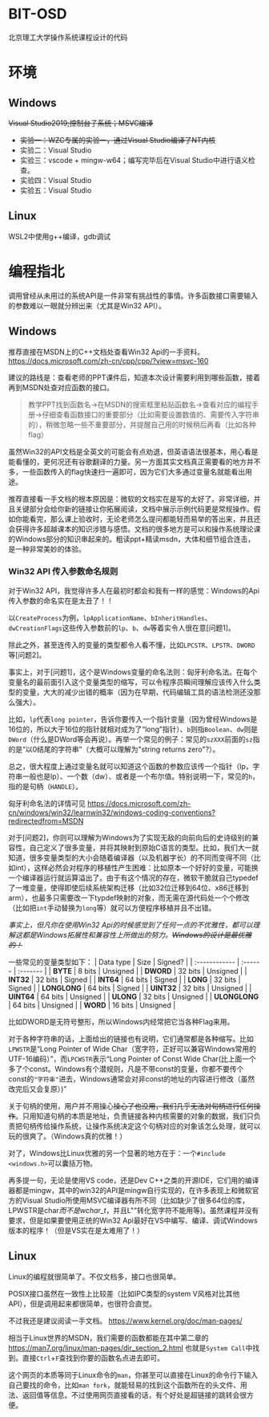 # BIT-OSD
北京理工大学操作系统课程设计的代码

# 环境
## Windows
~~Visual Studio2019;控制台子系统；MSVC编译~~
* ~~实验一：WZC专属的实验一，通过Visual Studio编译了NT内核~~
* 实验二：Visual Studio
* 实验三：vscode + mingw-w64；编写完毕后在Visual Studio中进行语义检查。
* 实验四：Visual Studio
* 实验五：Visual Studio


## Linux
WSL2中使用g++编译，gdb调试

# 编程指北
调用曾经从未用过的系统API是一件非常有挑战性的事情。许多函数接口需要输入的参数难以一眼就分辨出来（尤其是Win32 API）。
## Windows
推荐直接在MSDN上的C++文档处查看Win32 Api的一手资料。https://docs.microsoft.com/zh-cn/cpp/cpp/?view=msvc-160

建议的路线是：查看老师的PPT课件后，知道本次设计需要利用到哪些函数，接着再到MSDN处查对应函数的接口。

> 教学PPT找到函数名->在MSDN的搜索框里粘贴函数名->查看对应的编程手册->仔细查看函数接口的重要部分（比如需要设置数值的、需要传入字符串的），稍微忽略一些不重要部分，并提醒自己用的时候稍后再看（比如各种flag）

虽然Win32的API文档是全英文的可能会有点劝退，但英语语法很基本，用心看是能看懂的，更何况还有谷歌翻译的力量。另一方面其实文档真正需要看的地方并不多，一些函数传入的flag快速扫一遍即可，因为它们大多通过变量名就能看出用途。

推荐直接看一手文档的根本原因是：微软的文档实在是写的太好了。非常详细，并且关键部分会给你新的链接让你拓展阅读，文档中展示示例代码更是常规操作。假如你能看完，那么课上验收时，无论老师怎么提问都能轻而易举的答出来，并且还会获得许多超越课本的知识涉猎与感悟。文档的很多地方是可以和操作系统理论课的Windows部分的知识串起来的。粗读ppt+精读msdn，大体和细节组合连击，是一种非常美妙的体验。

### Win32 API 传入参数命名规则
对于Win32 API，我觉得许多人在最初时都会和我有一样的感觉：Windows的Api传入参数的命名实在是太丑了！！

以`CreateProcess`为例，`lpApplicationName`、`bInheritHandles`、`dwCreationFlags`这些传入参数前的`lp`、`b`、`dw`等着实令人很在意[问题1]。

除此之外，甚至连传入的变量的类型都令人看不懂，比如`LPCSTR`、`LPSTR`、`DWORD`等[问题2]。

事实上，对于[问题1]，这个是Windows变量的命名法则：匈牙利命名法。在每个变量名的最前面引入这个变量类型的缩写，可以令程序员瞬间理解应该传入什么类型的变量，大大的减少出错的概率（因为在早期，代码编辑工具的语法检测还没那么强大）。

比如，`lp`代表`long pointer`，告诉你要传入一个指针变量（因为曾经Windows是16位的，所以大于16位的指针就相对成为了“long”指针）、`b`则指`Boolean`、`dw`则是`DWord`（什么是DWord等会再说）。再举一个常见的例子：常见的`szXXX`前面的`sz`指的是“以0结尾的字符串”（大概可以理解为"string returns zero"?）。

总之，很大程度上通过变量名就可以知道这个函数的参数应该传一个指针（lp，字符串一般也是lp）、一个数（dw）、或者是一个布尔值。特别说明一下，常见的`h`，指的是句柄（`HANDLE`）。

匈牙利命名法的详情可见 https://docs.microsoft.com/zh-cn/windows/win32/learnwin32/windows-coding-conventions?redirectedfrom=MSDN

对于[问题2]，你则可以理解为Windows为了实现无敌的向前向后的史诗级别的兼容性，自己定义了很多变量，并将其映射到原始C语言的类型。比如，我们大一就知道，很多变量类型的大小会随着编译器（以及机器字长）的不同而变得不同（比如int），这样必然会对程序的移植性产生困难：比如原本一个好好的变量，可能换一个编译器运行就运算溢出了。由于有这个情况的存在，微软干脆就自己typedef了一堆变量，使得即使后续系统架构迁移（比如32位迁移到64位、x86迁移到arm），也最多只需要改一下typdef映射的对象，而无需在源代码处一个个修改（比如把`int`手动替换为`long`等）就可以方便程序移植并且不出错。

*事实上，但凡你在使用Win32 Api的时候感觉到了任何一点的不优雅性，都可以理解这都是Windows拓展性和兼容性上所做出的努力。~~Windows的设计是最优雅的！~~*

一些常见的变量类型如下：
| Data type     | Size    | Signed?  |
| :------------ | :------ | :------- |
| **BYTE**      | 8 bits  | Unsigned |
| **DWORD**     | 32 bits | Unsigned |
| **INT32**     | 32 bits | Signed   |
| **INT64**     | 64 bits | Signed   |
| **LONG**      | 32 bits | Signed   |
| **LONGLONG**  | 64 bits | Signed   |
| **UINT32**    | 32 bits | Unsigned |
| **UINT64**    | 64 bits | Unsigned |
| **ULONG**     | 32 bits | Unsigned |
| **ULONGLONG** | 64 bits | Unsigned |
| **WORD**      | 16 bits | Unsigned |

比如DWORD是无符号整形，所以Windows内经常把它当各种Flag来用。

对于各种字符串的话，上面给出的链接也有说明，它们通常都是各种缩写。比如`LPWSTR`是“Long Pointer of Wide Char（宽字符，正好可以兼容Windows常用的UTF-16编码）”，而`LPCWSTR`表示“Long Pointer of Const Wide Char(比上面一个多了个const。Windows有个潜规则，凡是不带const的变量，你都不要传个const的`"字符串"`进去，Windows通常会对非const的地址的内容进行修改（虽然改完后又会复原）)”

关于句柄的使用，用户并不用操心~~操心了也没用，我们几乎无法对句柄进行任何操作~~。只用知道句柄的本质是地址，负责链接各种内核需要的对象的数据，我们只负责把句柄传给操作系统，让操作系统决定这个句柄对应的对象该怎么处理，就可以玩的很爽了。（Windows真的优雅！）

对了，Windows比Linux优雅的另一个显著的地方在于：一个`#include <windows.h>`可以囊括万物。

再多提一句，无论是使用VS code，还是Dev C++之类的开源IDE，它们用的编译器都是mingw，其中的win32的API是mingw自行实现的，在许多表现上和微软官方的Visual Studio所使用MSVC编译器有所不同（比如缺少了很多64位的库，LPWSTR是char*而不是wchar_t*，并且L""转化宽字符不能用等)。虽然课程并没有要求，但是如果要使用正统的Win32 Api最好在VS中编写、编译、调试Windows版本的程序！（但是VS实在是太难用了！）

## Linux
Linux的编程就很简单了。不仅文档多，接口也很简单。

POSIX接口虽然在一致性上比较差（比如IPC类型的system V风格对比其他API），但是调用起来都很简单，也很符合直觉。

不过我还是建议阅读一手文档。
https://www.kernel.org/doc/man-pages/ 

相当于Linux世界的MSDN，我们需要的函数都能在其中第二章的 https://man7.org/linux/man-pages/dir_section_2.html 也就是`System Call`中找到。直接`Ctrl`+`F`查找到你要的函数名点进去即可。

这个网页的本质等同于Linux命令的`man`，你甚至可以直接在Linux的命令行下输入自己要找的命令，比如`man fork`，就能轻易的找到这个函数所在的头文件、用法、返回值等信息。不过使用网页直接看的话，有个好处是超链接的跳转会很方便。

